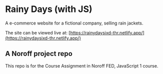 # Rainy Days (with JS)

A e-commerce website for a fictional company, selling rain jackets.

The site can be viewed live at: [https://rainydaysixd-thr.netlify.app/](https://rainydaysixd-thr.netlify.app/)

## A Noroff project repo

This repo is for the Course Assignment in Noroff FED, JavaScript 1 course.

